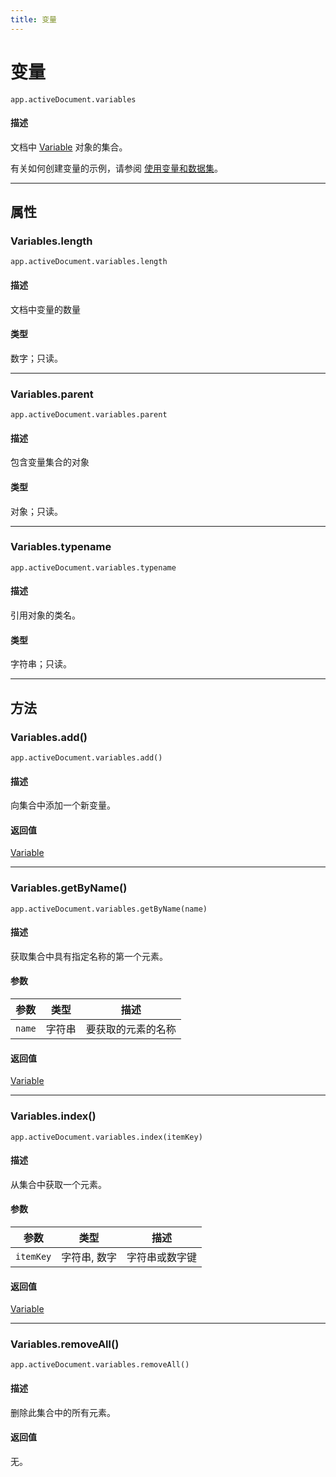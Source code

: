 ```yaml
---
title: 变量
---
```

# 变量

`app.activeDocument.variables`

#### 描述

文档中 [Variable](.././Variable) 对象的集合。

有关如何创建变量的示例，请参阅 [使用变量和数据集](../Dataset#使用变量和数据集)。

---

## 属性

### Variables.length

`app.activeDocument.variables.length`

#### 描述

文档中变量的数量

#### 类型

数字；只读。

---

### Variables.parent

`app.activeDocument.variables.parent`

#### 描述

包含变量集合的对象

#### 类型

对象；只读。

---

### Variables.typename

`app.activeDocument.variables.typename`

#### 描述

引用对象的类名。

#### 类型

字符串；只读。

---

## 方法

### Variables.add()

`app.activeDocument.variables.add()`

#### 描述

向集合中添加一个新变量。

#### 返回值

[Variable](.././Variable)

---

### Variables.getByName()

`app.activeDocument.variables.getByName(name)`

#### 描述

获取集合中具有指定名称的第一个元素。

#### 参数

| 参数      | 类型   | 描述               |
| --------- | ------ | ------------------ |
| `name`    | 字符串 | 要获取的元素的名称 |

#### 返回值

[Variable](.././Variable)

---

### Variables.index()

`app.activeDocument.variables.index(itemKey)`

#### 描述

从集合中获取一个元素。

#### 参数

| 参数      | 类型           | 描述               |
| --------- | -------------- | ------------------ |
| `itemKey` | 字符串, 数字   | 字符串或数字键     |

#### 返回值

[Variable](.././Variable)

---

### Variables.removeAll()

`app.activeDocument.variables.removeAll()`

#### 描述

删除此集合中的所有元素。

#### 返回值

无。